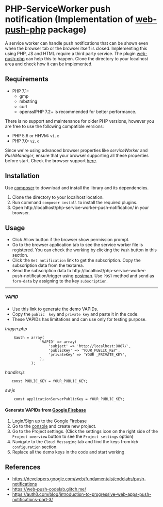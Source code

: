 # PHP-ServiceWorker push notification (Implementation of [web-push-php](https://github.com/web-push-libs/web-push-php) package)
A service worker can handle push notifications that can be shown even when the browser tab or the browser itself is closed. Implementing this using PHP, JS and HTML require a third party service. The plugin [web-push-php](https://github.com/web-push-libs/web-push-php) can help this to happen. Clone the directory to your localhost area and check how it can be implemented.

## Requirements
* PHP 7.1+
  * gmp
  * mbstring
  * curl
  * opensslPHP 7.2+ is recommended for better performance.

There is no support and maintenance for older PHP versions, however you are free to use the following compatible versions:
- PHP 5.6 or HHVM: `v1.x`
- PHP 7.0: `v2.x`

Since we're using advanced browser properties like *serviceWorker* and *PushManager*, ensure that your browser supporting all these properties before start.
Check the browser support [here](https://caniuse.com/).

## Installation
Use [composer](https://getcomposer.org/) to download and install the library and its dependencies.
1. Clone the directory to your localhost location.
2. Run command `composer install` to install the required plugins.
3. Open http://localhost/php-service-worker-push-notification/ in your browser.

## Usage

- Click Allow button if the browser show permission prompt.
- Go to the browser application tab to see the service worker file is registered. You can check the working by clicking the `Push` button in this section.
- Click the `Get notification` link to get the subscription. Copy the subscription data from the textarea.
- Send the subscription data to http://localhost/php-service-worker-push-notification/trigger using [postman](https://www.getpostman.com/). Use `POST` method and send as `form-data` by assigning to the key `subscription`.
---
##### VAPID
- Use [this](https://web-push-codelab.glitch.me/) link to generate the demo VAPIDs.
- Copy the `public  key` and `private key` and paste it in the code.
- These VAPIDs has limitations and can use only for testing purpose.
 
*trigger.php*
``` 
    $auth = array(
                'VAPID' => array(
                    'subject' => 'http://localhost:8887/',
                    'publicKey' => 'YOUR_PUBLIC_KEY',
                    'privateKey' => 'YOUR _PRIVATE_KEY',
                ),
            );
``` 
 *handler.js*
 ```
    const PUBLIC_KEY = YOUR_PUBLIC_KEY;
```
*sw.js*
```
    const applicationServerPublicKey = YOUR_PUBLIC_KEY;
```

#### Generate VAPIDs from [Google Firebase](https://firebase.google.com/)
1. Login/Sign up to the [Google Firebase](https://firebase.google.com/)
1. Go to the [console](https://console.firebase.google.com/) and create new project.
1. Go to the Project settings. (Click the settings icon on the right side of the `Project overview` button to see the `Project settings` option)
1. Navigate to the `Cloud Messaging` tab and find the keys from `Web configuration` section.
1. Replace all the demo keys in the code and start working.


## References
- https://developers.google.com/web/fundamentals/codelabs/push-notifications
- https://web-push-codelab.glitch.me/
- https://auth0.com/blog/introduction-to-progressive-web-apps-push-notifications-part-3/   
